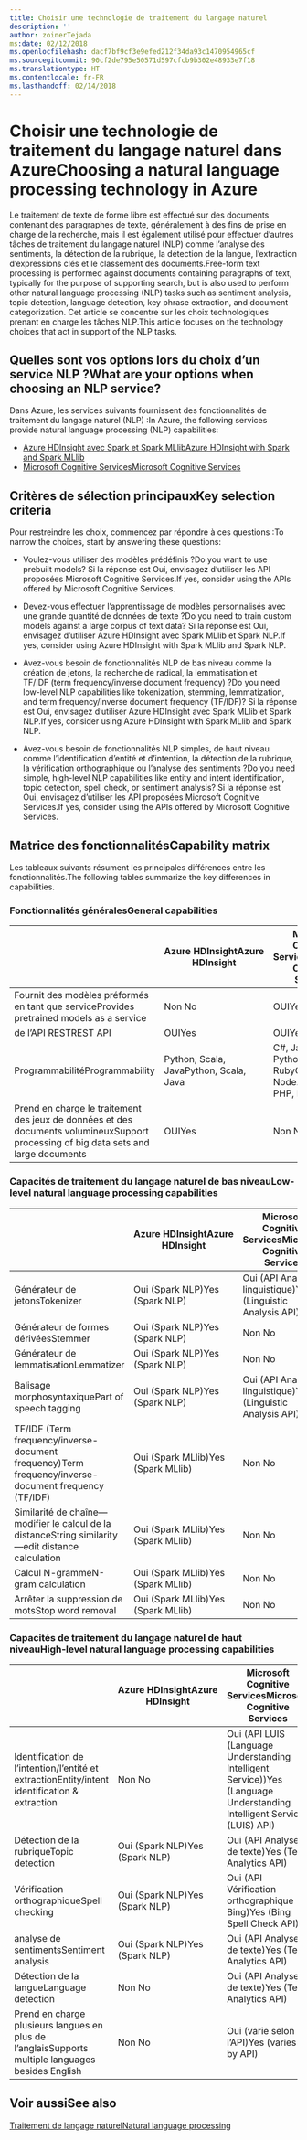 ```yaml
---
title: Choisir une technologie de traitement du langage naturel
description: ''
author: zoinerTejada
ms:date: 02/12/2018
ms.openlocfilehash: dacf7bf9cf3e9efed212f34da93c1470954965cf
ms.sourcegitcommit: 90cf2de795e50571d597cfcb9b302e48933e7f18
ms.translationtype: HT
ms.contentlocale: fr-FR
ms.lasthandoff: 02/14/2018
---
```

# <a name="choosing-a-natural-language-processing-technology-in-azure"></a><span data-ttu-id="41a9a-102">Choisir une technologie de traitement du langage naturel dans Azure</span><span class="sxs-lookup"><span data-stu-id="41a9a-102">Choosing a natural language processing technology in Azure</span></span>

<span data-ttu-id="41a9a-103">Le traitement de texte de forme libre est effectué sur des documents contenant des paragraphes de texte, généralement à des fins de prise en charge de la recherche, mais il est également utilisé pour effectuer d’autres tâches de traitement du langage naturel (NLP) comme l’analyse des sentiments, la détection de la rubrique, la détection de la langue, l’extraction d’expressions clés et le classement des documents.</span><span class="sxs-lookup"><span data-stu-id="41a9a-103">Free-form text processing is performed against documents containing paragraphs of text, typically for the purpose of supporting search, but is also used to perform other natural language processing (NLP) tasks such as sentiment analysis, topic detection, language detection, key phrase extraction, and document categorization.</span></span> <span data-ttu-id="41a9a-104">Cet article se concentre sur les choix technologiques prenant en charge les tâches NLP.</span><span class="sxs-lookup"><span data-stu-id="41a9a-104">This article focuses on the technology choices that act in support of the NLP tasks.</span></span>

## <a name="what-are-your-options-when-choosing-an-nlp-service"></a><span data-ttu-id="41a9a-105">Quelles sont vos options lors du choix d’un service NLP ?</span><span class="sxs-lookup"><span data-stu-id="41a9a-105">What are your options when choosing an NLP service?</span></span>

<span data-ttu-id="41a9a-106">Dans Azure, les services suivants fournissent des fonctionnalités de traitement du langage naturel (NLP) :</span><span class="sxs-lookup"><span data-stu-id="41a9a-106">In Azure, the following services provide natural language processing (NLP) capabilities:</span></span>

- [<span data-ttu-id="41a9a-107">Azure HDInsight avec Spark et Spark MLlib</span><span class="sxs-lookup"><span data-stu-id="41a9a-107">Azure HDInsight with Spark and Spark MLlib</span></span>](/azure/hdinsight/spark/apache-spark-overview)
- [<span data-ttu-id="41a9a-108">Microsoft Cognitive Services</span><span class="sxs-lookup"><span data-stu-id="41a9a-108">Microsoft Cognitive Services</span></span>](/azure/#pivot=products&panel=cognitive)

## <a name="key-selection-criteria"></a><span data-ttu-id="41a9a-109">Critères de sélection principaux</span><span class="sxs-lookup"><span data-stu-id="41a9a-109">Key selection criteria</span></span>

<span data-ttu-id="41a9a-110">Pour restreindre les choix, commencez par répondre à ces questions :</span><span class="sxs-lookup"><span data-stu-id="41a9a-110">To narrow the choices, start by answering these questions:</span></span>

- <span data-ttu-id="41a9a-111">Voulez-vous utiliser des modèles prédéfinis ?</span><span class="sxs-lookup"><span data-stu-id="41a9a-111">Do you want to use prebuilt models?</span></span> <span data-ttu-id="41a9a-112">Si la réponse est Oui, envisagez d’utiliser les API proposées Microsoft Cognitive Services.</span><span class="sxs-lookup"><span data-stu-id="41a9a-112">If yes, consider using the APIs offered by Microsoft Cognitive Services.</span></span>

- <span data-ttu-id="41a9a-113">Devez-vous effectuer l’apprentissage de modèles personnalisés avec une grande quantité de données de texte ?</span><span class="sxs-lookup"><span data-stu-id="41a9a-113">Do you need to train custom models against a large corpus of text data?</span></span> <span data-ttu-id="41a9a-114">Si la réponse est Oui, envisagez d’utiliser Azure HDInsight avec Spark MLlib et Spark NLP.</span><span class="sxs-lookup"><span data-stu-id="41a9a-114">If yes, consider using Azure HDInsight with Spark MLlib and Spark NLP.</span></span>

- <span data-ttu-id="41a9a-115">Avez-vous besoin de fonctionnalités NLP de bas niveau comme la création de jetons, la recherche de radical, la lemmatisation et TF/IDF (term frequency/inverse document frequency) ?</span><span class="sxs-lookup"><span data-stu-id="41a9a-115">Do you need low-level NLP capabilities like tokenization, stemming, lemmatization, and term frequency/inverse document frequency (TF/IDF)?</span></span> <span data-ttu-id="41a9a-116">Si la réponse est Oui, envisagez d’utiliser Azure HDInsight avec Spark MLlib et Spark NLP.</span><span class="sxs-lookup"><span data-stu-id="41a9a-116">If yes, consider using Azure HDInsight with Spark MLlib and Spark NLP.</span></span>

- <span data-ttu-id="41a9a-117">Avez-vous besoin de fonctionnalités NLP simples, de haut niveau comme l’identification d’entité et d’intention, la détection de la rubrique, la vérification orthographique ou l’analyse des sentiments ?</span><span class="sxs-lookup"><span data-stu-id="41a9a-117">Do you need simple, high-level NLP capabilities like entity and intent identification, topic detection, spell check, or sentiment analysis?</span></span> <span data-ttu-id="41a9a-118">Si la réponse est Oui, envisagez d’utiliser les API proposées Microsoft Cognitive Services.</span><span class="sxs-lookup"><span data-stu-id="41a9a-118">If yes, consider using the APIs offered by Microsoft Cognitive Services.</span></span>

## <a name="capability-matrix"></a><span data-ttu-id="41a9a-119">Matrice des fonctionnalités</span><span class="sxs-lookup"><span data-stu-id="41a9a-119">Capability matrix</span></span>

<span data-ttu-id="41a9a-120">Les tableaux suivants résument les principales différences entre les fonctionnalités.</span><span class="sxs-lookup"><span data-stu-id="41a9a-120">The following tables summarize the key differences in capabilities.</span></span>  

### <a name="general-capabilities"></a><span data-ttu-id="41a9a-121">Fonctionnalités générales</span><span class="sxs-lookup"><span data-stu-id="41a9a-121">General capabilities</span></span>

| | <span data-ttu-id="41a9a-122">Azure HDInsight</span><span class="sxs-lookup"><span data-stu-id="41a9a-122">Azure HDInsight</span></span> | <span data-ttu-id="41a9a-123">Microsoft Cognitive Services</span><span class="sxs-lookup"><span data-stu-id="41a9a-123">Microsoft Cognitive Services</span></span> |
| --- | --- | --- |
| <span data-ttu-id="41a9a-124">Fournit des modèles préformés en tant que service</span><span class="sxs-lookup"><span data-stu-id="41a9a-124">Provides pretrained models as a service</span></span> | <span data-ttu-id="41a9a-125">Non </span><span class="sxs-lookup"><span data-stu-id="41a9a-125">No</span></span> | <span data-ttu-id="41a9a-126">OUI</span><span class="sxs-lookup"><span data-stu-id="41a9a-126">Yes</span></span> |
| <span data-ttu-id="41a9a-127">de l’API REST</span><span class="sxs-lookup"><span data-stu-id="41a9a-127">REST API</span></span> | <span data-ttu-id="41a9a-128">OUI</span><span class="sxs-lookup"><span data-stu-id="41a9a-128">Yes</span></span> | <span data-ttu-id="41a9a-129">OUI</span><span class="sxs-lookup"><span data-stu-id="41a9a-129">Yes</span></span> |
| <span data-ttu-id="41a9a-130">Programmabilité</span><span class="sxs-lookup"><span data-stu-id="41a9a-130">Programmability</span></span> | <span data-ttu-id="41a9a-131">Python, Scala, Java</span><span class="sxs-lookup"><span data-stu-id="41a9a-131">Python, Scala, Java</span></span> | <span data-ttu-id="41a9a-132">C#, Java, Node.js, Python, PHP, Ruby</span><span class="sxs-lookup"><span data-stu-id="41a9a-132">C#, Java, Node.js, Python, PHP, Ruby</span></span> |
| <span data-ttu-id="41a9a-133">Prend en charge le traitement des jeux de données et des documents volumineux</span><span class="sxs-lookup"><span data-stu-id="41a9a-133">Support processing of big data sets and large documents</span></span> | <span data-ttu-id="41a9a-134">OUI</span><span class="sxs-lookup"><span data-stu-id="41a9a-134">Yes</span></span> | <span data-ttu-id="41a9a-135">Non </span><span class="sxs-lookup"><span data-stu-id="41a9a-135">No</span></span> |

### <a name="low-level-natural-language-processing-capabilities"></a><span data-ttu-id="41a9a-136">Capacités de traitement du langage naturel de bas niveau</span><span class="sxs-lookup"><span data-stu-id="41a9a-136">Low-level natural language processing capabilities</span></span>

| | <span data-ttu-id="41a9a-137">Azure HDInsight</span><span class="sxs-lookup"><span data-stu-id="41a9a-137">Azure HDInsight</span></span> | <span data-ttu-id="41a9a-138">Microsoft Cognitive Services</span><span class="sxs-lookup"><span data-stu-id="41a9a-138">Microsoft Cognitive Services</span></span> |  
| --- | --- | --- | 
| <span data-ttu-id="41a9a-139">Générateur de jetons</span><span class="sxs-lookup"><span data-stu-id="41a9a-139">Tokenizer</span></span> | <span data-ttu-id="41a9a-140">Oui (Spark NLP)</span><span class="sxs-lookup"><span data-stu-id="41a9a-140">Yes (Spark NLP)</span></span> | <span data-ttu-id="41a9a-141">Oui (API Analyse linguistique)</span><span class="sxs-lookup"><span data-stu-id="41a9a-141">Yes (Linguistic Analysis API)</span></span> |
| <span data-ttu-id="41a9a-142">Générateur de formes dérivées</span><span class="sxs-lookup"><span data-stu-id="41a9a-142">Stemmer</span></span> | <span data-ttu-id="41a9a-143">Oui (Spark NLP)</span><span class="sxs-lookup"><span data-stu-id="41a9a-143">Yes (Spark NLP)</span></span> | <span data-ttu-id="41a9a-144">Non </span><span class="sxs-lookup"><span data-stu-id="41a9a-144">No</span></span> |
| <span data-ttu-id="41a9a-145">Générateur de lemmatisation</span><span class="sxs-lookup"><span data-stu-id="41a9a-145">Lemmatizer</span></span> | <span data-ttu-id="41a9a-146">Oui (Spark NLP)</span><span class="sxs-lookup"><span data-stu-id="41a9a-146">Yes (Spark NLP)</span></span> | <span data-ttu-id="41a9a-147">Non </span><span class="sxs-lookup"><span data-stu-id="41a9a-147">No</span></span> |
| <span data-ttu-id="41a9a-148">Balisage morphosyntaxique</span><span class="sxs-lookup"><span data-stu-id="41a9a-148">Part of speech tagging</span></span> | <span data-ttu-id="41a9a-149">Oui (Spark NLP)</span><span class="sxs-lookup"><span data-stu-id="41a9a-149">Yes (Spark NLP)</span></span> | <span data-ttu-id="41a9a-150">Oui (API Analyse linguistique)</span><span class="sxs-lookup"><span data-stu-id="41a9a-150">Yes (Linguistic Analysis API)</span></span> |
| <span data-ttu-id="41a9a-151">TF/IDF (Term frequency/inverse-document frequency)</span><span class="sxs-lookup"><span data-stu-id="41a9a-151">Term frequency/inverse-document frequency (TF/IDF)</span></span> | <span data-ttu-id="41a9a-152">Oui (Spark MLlib)</span><span class="sxs-lookup"><span data-stu-id="41a9a-152">Yes (Spark MLlib)</span></span> | <span data-ttu-id="41a9a-153">Non </span><span class="sxs-lookup"><span data-stu-id="41a9a-153">No</span></span> |
| <span data-ttu-id="41a9a-154">Similarité de chaîne&mdash;modifier le calcul de la distance</span><span class="sxs-lookup"><span data-stu-id="41a9a-154">String similarity&mdash;edit distance calculation</span></span> | <span data-ttu-id="41a9a-155">Oui (Spark MLlib)</span><span class="sxs-lookup"><span data-stu-id="41a9a-155">Yes (Spark MLlib)</span></span> | <span data-ttu-id="41a9a-156">Non </span><span class="sxs-lookup"><span data-stu-id="41a9a-156">No</span></span> |
| <span data-ttu-id="41a9a-157">Calcul N-gramme</span><span class="sxs-lookup"><span data-stu-id="41a9a-157">N-gram calculation</span></span> | <span data-ttu-id="41a9a-158">Oui (Spark MLlib)</span><span class="sxs-lookup"><span data-stu-id="41a9a-158">Yes (Spark MLlib)</span></span> | <span data-ttu-id="41a9a-159">Non </span><span class="sxs-lookup"><span data-stu-id="41a9a-159">No</span></span> |
| <span data-ttu-id="41a9a-160">Arrêter la suppression de mots</span><span class="sxs-lookup"><span data-stu-id="41a9a-160">Stop word removal</span></span> | <span data-ttu-id="41a9a-161">Oui (Spark MLlib)</span><span class="sxs-lookup"><span data-stu-id="41a9a-161">Yes (Spark MLlib)</span></span> | <span data-ttu-id="41a9a-162">Non </span><span class="sxs-lookup"><span data-stu-id="41a9a-162">No</span></span> |

### <a name="high-level-natural-language-processing-capabilities"></a><span data-ttu-id="41a9a-163">Capacités de traitement du langage naturel de haut niveau</span><span class="sxs-lookup"><span data-stu-id="41a9a-163">High-level natural language processing capabilities</span></span>

| | <span data-ttu-id="41a9a-164">Azure HDInsight</span><span class="sxs-lookup"><span data-stu-id="41a9a-164">Azure HDInsight</span></span> | <span data-ttu-id="41a9a-165">Microsoft Cognitive Services</span><span class="sxs-lookup"><span data-stu-id="41a9a-165">Microsoft Cognitive Services</span></span> |
| --- | --- | --- | 
| <span data-ttu-id="41a9a-166">Identification de l’intention/l’entité et extraction</span><span class="sxs-lookup"><span data-stu-id="41a9a-166">Entity/intent identification & extraction</span></span> | <span data-ttu-id="41a9a-167">Non </span><span class="sxs-lookup"><span data-stu-id="41a9a-167">No</span></span> | <span data-ttu-id="41a9a-168">Oui (API LUIS (Language Understanding Intelligent Service))</span><span class="sxs-lookup"><span data-stu-id="41a9a-168">Yes (Language Understanding Intelligent Service (LUIS) API)</span></span> |    
| <span data-ttu-id="41a9a-169">Détection de la rubrique</span><span class="sxs-lookup"><span data-stu-id="41a9a-169">Topic detection</span></span> | <span data-ttu-id="41a9a-170">Oui (Spark NLP)</span><span class="sxs-lookup"><span data-stu-id="41a9a-170">Yes (Spark NLP)</span></span> | <span data-ttu-id="41a9a-171">Oui (API Analyse de texte)</span><span class="sxs-lookup"><span data-stu-id="41a9a-171">Yes (Text Analytics API)</span></span> |
| <span data-ttu-id="41a9a-172">Vérification orthographique</span><span class="sxs-lookup"><span data-stu-id="41a9a-172">Spell checking</span></span> | <span data-ttu-id="41a9a-173">Oui (Spark NLP)</span><span class="sxs-lookup"><span data-stu-id="41a9a-173">Yes (Spark NLP)</span></span> | <span data-ttu-id="41a9a-174">Oui (API Vérification orthographique Bing)</span><span class="sxs-lookup"><span data-stu-id="41a9a-174">Yes (Bing Spell Check API)</span></span> |
| <span data-ttu-id="41a9a-175">analyse de sentiments</span><span class="sxs-lookup"><span data-stu-id="41a9a-175">Sentiment analysis</span></span> | <span data-ttu-id="41a9a-176">Oui (Spark NLP)</span><span class="sxs-lookup"><span data-stu-id="41a9a-176">Yes (Spark NLP)</span></span> | <span data-ttu-id="41a9a-177">Oui (API Analyse de texte)</span><span class="sxs-lookup"><span data-stu-id="41a9a-177">Yes (Text Analytics API)</span></span> |
| <span data-ttu-id="41a9a-178">Détection de la langue</span><span class="sxs-lookup"><span data-stu-id="41a9a-178">Language detection</span></span> | <span data-ttu-id="41a9a-179">Non </span><span class="sxs-lookup"><span data-stu-id="41a9a-179">No</span></span> | <span data-ttu-id="41a9a-180">Oui (API Analyse de texte)</span><span class="sxs-lookup"><span data-stu-id="41a9a-180">Yes (Text Analytics API)</span></span> |
| <span data-ttu-id="41a9a-181">Prend en charge plusieurs langues en plus de l’anglais</span><span class="sxs-lookup"><span data-stu-id="41a9a-181">Supports multiple languages besides English</span></span> | <span data-ttu-id="41a9a-182">Non </span><span class="sxs-lookup"><span data-stu-id="41a9a-182">No</span></span> | <span data-ttu-id="41a9a-183">Oui (varie selon l’API)</span><span class="sxs-lookup"><span data-stu-id="41a9a-183">Yes (varies by API)</span></span> |

## <a name="see-also"></a><span data-ttu-id="41a9a-184">Voir aussi</span><span class="sxs-lookup"><span data-stu-id="41a9a-184">See also</span></span>

[<span data-ttu-id="41a9a-185">Traitement de langage naturel</span><span class="sxs-lookup"><span data-stu-id="41a9a-185">Natural language processing</span></span>](../scenarios/natural-language-processing.md)
